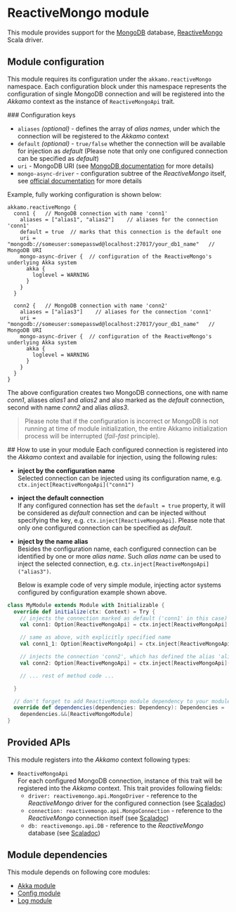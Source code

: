 # ReactiveMongo module

This module provides support for the [MongoDB](https://www.mongodb.com) database,
[ReactiveMongo](http://reactivemongo.org) Scala driver.

## Module configuration
This module requires its configuration under the `akkamo.reactiveMongo` namespace. Each
configuration block under this namespace represents the configuration of single MongoDB connection
and will be registered into the *Akkamo* context as the instance of `ReactiveMongoApi` trait.

### Configuration keys
* `aliases` *(optional)* - defines the array of *alias names*, under which the connection will be
  registered to the *Akkamo* context
* `default` *(optional)* - `true/false` whether the connection will be available for injection as
  *default* (Please note that only one configured connection can be specified as *default*)
* `uri` - MongoDB URI (see
   [MongoDB documentation](https://docs.mongodb.com/manual/reference/connection-string/) for more
   details)
* `mongo-async-driver` - configuration subtree of the *ReactiveMongo* itself, see
  [official documentation](http://reactivemongo.org) for more details

Example, fully working configuration is shown below:

```
akkamo.reactiveMongo {
  conn1 {   // MongoDB connection with name 'conn1'
    aliases = ["alias1", "alias2"]    // aliases for the connection 'conn1'
    default = true  // marks that this connection is the default one
    uri = "mongodb://someuser:somepasswd@localhost:27017/your_db1_name"   // MongoDB URI
    mongo-async-driver {  // configuration of the ReactiveMongo's underlying Akka system
      akka {
        loglevel = WARNING
      }
    }
  }

  conn2 {   // MongoDB connection with name 'conn2'
    aliases = ["alias3"]    // aliases for the connection 'conn1'
    uri = "mongodb://someuser:somepasswd@localhost:27017/your_db1_name"   // MongoDB URI
    mongo-async-driver {  // configuration of the ReactiveMongo's underlying Akka system
      akka {
        loglevel = WARNING
      }
    }
  }
}
```

The above configuration creates two MongoDB connections, one with name *conn1*, aliases *alias1* and
*alias2* and also marked as the *default* connection, second with name *conn2* and alias *alias3*.

> Please note that if the configuration is incorrect or MongoDB is not running at time of module
initialization, the entire Akkamo initialization process will be interrupted
(_fail-fast_ principle).

## How to use in your module
Each configured connection is registered into the *Akkamo* context and available for injection,
using the following rules:

* **inject by the configuration name**  
  Selected connection can be injected using its configuration name, e.g.
  `ctx.inject[ReactiveMongoApi]("conn1")`
* **inject the default connection**  
  If any configured connection has set the `default = true` property, it will be considered as
  *default* connection and can be injected without specifying the key, e.g.
  `ctx.inject[ReactiveMongoApi]`. Please note that only one configured connection can be specified
  as *default*.
* **inject by the name alias**  
  Besides the configuration name, each configured connection can be identified by one or more
  *alias name*. Such *alias name* can be used to inject the selected connection, e.g.
  `ctx.inject[ReactiveMongoApi]("alias3")`.

  Below is example code of very simple module, injecting actor systems configured by configuration
  example shown above.

```scala
class MyModule extends Module with Initializable {
  override def initialize(ctx: Context) = Try {
    // injects the connection marked as default ('conn1' in this case)
    val conn1: Option[ReactiveMongoApi] = ctx.inject[ReactiveMongoApi]

    // same as above, with explicitly specified name
    val conn1_1: Option[ReactiveMongoApi] = ctx.inject[ReactiveMongoApi]("conn1")

    // injects the connection 'conn2', which has defined the alias 'alias3'
    val conn2: Option[ReactiveMongoApi] = ctx.inject[ReactiveMongoApi]("alias3")

    // ... rest of method code ...

  }

  // don't forget to add ReactiveMongo module dependency to your module
  override def dependencies(dependencies: Dependency): Dependencies =
    dependencies.&&[ReactiveMongoModule]
}
```

## Provided APIs
This module registers into the *Akkamo* context following types:

- `ReactiveMongoApi`  
  For each configured MongoDB connection, instance of this trait will be registered into the
  *Akkamo* context. This trait provides following fields:
  - `driver: reactivemongo.api.MongoDriver` - reference to the *ReactiveMongo* driver for the
    configured connection (see
    [Scaladoc](http://reactivemongo.org/releases/0.11/api/#reactivemongo.api.MongoDriver))
  - `connection: reactivemongo.api.MongoConnection` - reference to the *ReactiveMongo* connection
    itself (see [Scaladoc](http://reactivemongo.org/releases/0.11/api/#reactivemongo.api.MongoConnection))
  - `db: reactivemongo.api.DB` - reference to the *ReactiveMongo* database (see
    [Scaladoc](http://reactivemongo.org/releases/0.11/api/#reactivemongo.api.DB))

## Module dependencies
This module depends on following core modules:

* [Akka module](akka-module.md)
* [Config module](config-module.md)
* [Log module](log-module.md)
